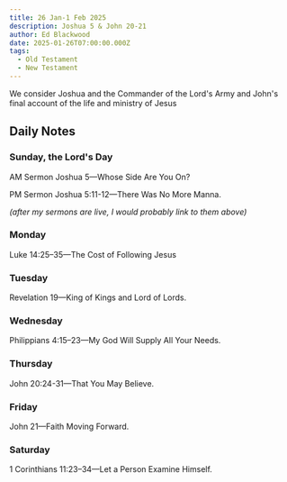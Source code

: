 ```yaml
---
title: 26 Jan-1 Feb 2025
description: Joshua 5 & John 20-21
author: Ed Blackwood
date: 2025-01-26T07:00:00.000Z
tags:
  - Old Testament
  - New Testament
---
```

We consider Joshua and the Commander of the Lord's Army and John's final account of the life and ministry of Jesus

## Daily Notes

### Sunday, the Lord's Day

AM Sermon	Joshua 5—Whose Side Are You On?

PM Sermon	Joshua 5:11-12—There Was No More Manna.

*(﻿after my sermons are live, I would probably link to them above)*

### Monday

Luke 14:25–35—The Cost of Following Jesus

### Tuesday

Revelation 19—King of Kings and Lord of Lords.

### Wednesday

Philippians 4:15–23—My God Will Supply All Your Needs.

### Thursday

John 20:24-31—That You May Believe.

### Friday

John 21—Faith Moving Forward.

### S﻿aturday

1 Corinthians 11:23–34—Let a Person Examine Himself.